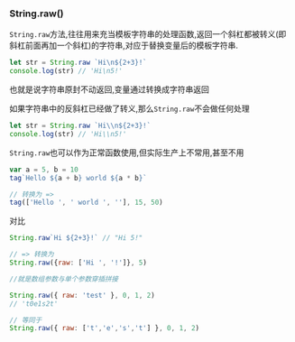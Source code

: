 ### String.raw()
`String.raw`方法,往往用来充当模板字符串的处理函数,返回一个斜杠都被转义(即斜杠前面再加一个斜杠)的字符串,对应于替换变量后的模板字符串.

```javascript
let str = String.raw `Hi\n${2+3}!`
console.log(str) // 'Hi\n5!'
```

也就是说字符串原封不动返回,变量通过转换成字符串返回

如果字符串中的反斜杠已经做了转义,那么`String.raw`不会做任何处理

```javascript
let str = String.raw `Hi\\n${2+3}!`
console.log(str) // 'Hi\\n5!'
```

`String.raw`也可以作为正常函数使用,但实际生产上不常用,甚至不用

```javascript
var a = 5, b = 10
tag`Hello ${a + b} world ${a * b}`

// 转换为 =>
tag(['Hello ', ' world ', ''], 15, 50)
```

对比

```javascript
String.raw`Hi ${2+3}!` // "Hi 5!"

// => 转换为
String.raw({raw: ['Hi ', '!']}, 5)

//就是数组参数与单个参数穿插拼接
```

```javascript
String.raw({ raw: 'test' }, 0, 1, 2)
// 't0e1s2t'

// 等同于
String.raw({ raw: ['t','e','s','t'] }, 0, 1, 2)
```

